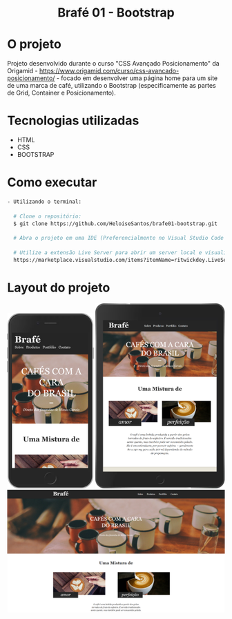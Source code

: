 <h1 align="center">Brafé 01 - Bootstrap</h1>

# O projeto
Projeto desenvolvido durante o curso "CSS Avançado Posicionamento" da Origamid - https://www.origamid.com/curso/css-avancado-posicionamento/ -
focado em desenvolver uma página home para um site de uma marca de café, utilizando o Bootstrap (especificamente as partes de Grid, Container e Posicionamento).

# Tecnologias utilizadas
- HTML
- CSS
- BOOTSTRAP

# Como executar
```bash
- Utilizando o terminal:

  # Clone o repositório: 
  $ git clone https://github.com/HeloiseSantos/brafe01-bootstrap.git

  # Abra o projeto em uma IDE (Preferencialmente no Visual Studio Code para utilizar a extensão abaixo)
  
  # Utilize a extensão Live Server para abrir um server local e visualizar a tela do projeto
  https://marketplace.visualstudio.com/items?itemName=ritwickdey.LiveServer
```

# Layout do projeto
<div align="center">
    <img src="readme/brafe01-bootstrap-smartphone.png" alt="Site brafé smartphone" width="200px"/>
    <img src="readme/brafe01-bootstrap-tablet.png" alt="Site brafé tablet" width="300px"/>
    <img src="readme/brafe01-bootstrap-desktop.png" alt="Site brafé desktop" width="800px"/>
</div>
